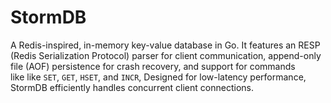 # StormDB

A Redis-inspired, in-memory key-value database in Go. It features an RESP (Redis Serialization Protocol) parser for client communication, append-only file (AOF) persistence for crash recovery, and support for commands like like `SET`, `GET`, `HSET`, and `INCR`, Designed for low-latency performance, StormDB efficiently handles concurrent client connections.